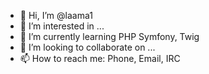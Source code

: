- 👋 Hi, I’m @laama1
- 👀 I’m interested in ...
- 🌱 I’m currently learning PHP Symfony, Twig
- 💞️ I’m looking to collaborate on ...
- 📫 How to reach me: Phone, Email, IRC

<!---
laama1/laama1 is a ✨ special ✨ repository because its `README.md` (this file) appears on your GitHub profile.
You can click the Preview link to take a look at your changes.
--->
